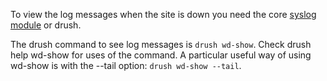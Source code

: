 To view the log messages when the site is down you need the core [syslog module](/documentation/modules/syslog) or drush.

The drush command to see log messages is `drush wd-show`. Check drush help wd-show for uses of the command. A particular useful way of using wd-show is with the --tail option: `drush wd-show --tail`.